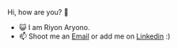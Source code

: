 Hi, how are you? 👋
- 😺 I am Riyon Aryono.
- 📫 Shoot me an [Email](mailto:hello.riyonaryono@gmail.com "Email") or add me on [Linkedin](https://linkedin.com/in/riyonaryono "Linkedin") :)

